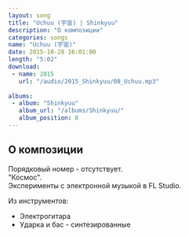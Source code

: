 ```yaml
---
layout: song
title: "Uchuu (宇宙) | Shinkyuu"
description: "О композиции"
categories: songs
name: "Uchuu (宇宙)"
date: 2015-10-28 16:01:00
length: "5:02"
download:
 - name: 2015
   url: "/audio/2015_Shinkyuu/08_Uchuu.mp3"
   
albums:
 - album: "Shinkyuu"
   album_url: "/albums/Shinkyuu/"
   album_position: 8
---
```



## О композиции

Порядковый номер - отсутствует.  
"Космос".  
Эксперименты с электронной музыкой в FL Studio.  


Из инструментов:
- Электрогитара
- Ударка и бас - синтезированные